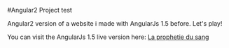 #Angular2 Project test

Angular2 version of a website i made with AngularJs 1.5 before. Let's play!

You can visit the AngularJs 1.5 live version here: [La prophetie du sang](http://laprophetiedusang.fr)
